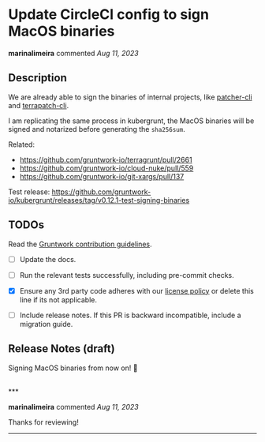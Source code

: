 # Update CircleCI config to sign MacOS binaries

**marinalimeira** commented *Aug 11, 2023*

<!-- Prepend '[WIP]' to the title if this PR is still a work-in-progress. Remove it when it is ready for review! -->

## Description

We are already able to sign the binaries of internal projects, like [patcher-cli](https://github.com/gruntwork-io/patcher-cli/releases) and [terrapatch-cli](https://github.com/gruntwork-io/terrapatch-cli).

I am replicating the same process in kubergrunt, the MacOS binaries will be signed and notarized before generating the `sha256sum`. 

Related:
- https://github.com/gruntwork-io/terragrunt/pull/2661
- https://github.com/gruntwork-io/cloud-nuke/pull/559
- https://github.com/gruntwork-io/git-xargs/pull/137

Test release: https://github.com/gruntwork-io/kubergrunt/releases/tag/v0.12.1-test-signing-binaries

<!-- Description of the changes introduced by this PR. -->

## TODOs

Read the [Gruntwork contribution guidelines](https://gruntwork.notion.site/Gruntwork-Coding-Methodology-02fdcd6e4b004e818553684760bf691e).

- [ ] Update the docs.
- [ ] Run the relevant tests successfully, including pre-commit checks.
- [X] Ensure any 3rd party code adheres with our [license policy](https://www.notion.so/gruntwork/Gruntwork-licenses-and-open-source-usage-policy-f7dece1f780341c7b69c1763f22b1378) or delete this line if its not applicable.
- [ ] Include release notes. If this PR is backward incompatible, include a migration guide.


## Release Notes (draft)

Signing MacOS binaries from now on! 🎉


<br />
***


**marinalimeira** commented *Aug 11, 2023*

Thanks for reviewing!
***

